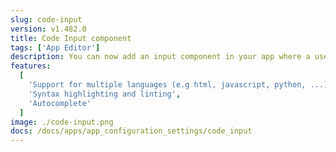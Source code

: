 ```yaml
---
slug: code-input
version: v1.482.0
title: Code Input component
tags: ['App Editor']
description: You can now add an input component in your app where a user can enter code with syntax highlighting and linting.
features:
  [
    'Support for multiple languages (e.g html, javascript, python, ...)',
    'Syntax highlighting and linting',
    'Autocomplete'
  ]
image: ./code-input.png
docs: /docs/apps/app_configuration_settings/code_input
---
```

